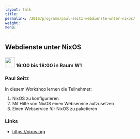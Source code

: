 ```yaml
---
layout: talk
title:
permalink: /2016/programm/paul-seitz-webdienste-unter-nixos/
weight:
menu:
---
```

## Webdienste unter NixOS

### <img height = "32" src="../../../images/workshop.svg"> 16:00 bis 18:00 in Raum W1

### Paul Seitz

In diesem Workshop lernen die Teilnehmer:

1. NixOS zu konfigurieren
2. Mit Hilfe von NixOS einen Webservice aufzusetzen
3. Einen Webservice für NixOS zu paketieren

### Links

- <a href="https://nixos.org" target="_blank">https://nixos.org</a>
